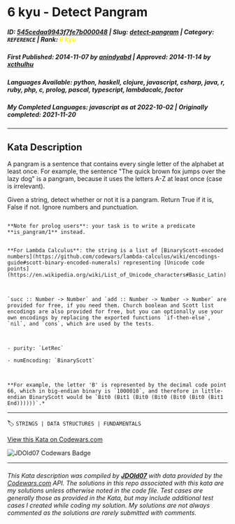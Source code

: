 # 6 kyu - Detect Pangram

##### **ID**: [545cedaa9943f7fe7b000048](https://www.codewars.com/kata/545cedaa9943f7fe7b000048) | **Slug**: [detect-pangram](https://www.codewars.com/kata/545cedaa9943f7fe7b000048) | **Category**: `REFERENCE` | **Rank**: <span style="color:yellow">6 kyu</span>

##### **First Published**: 2014-11-07 ***by*** [anindyabd](https://www.codewars.com/users/anindyabd) | **Approved**: 2014-11-14 ***by*** [xcthulhu](https://www.codewars.com/users/xcthulhu)

##### **Languages Available**: python, haskell, clojure, javascript, csharp, java, r, ruby, php, c, prolog, pascal, typescript, lambdacalc, factor

##### **My Completed Languages**: javascript ***as at*** 2022-10-02 | **Originally completed**: 2021-11-20

---

## Kata Description


A pangram is a sentence that contains every single letter of the alphabet at least once. For example, the sentence "The quick brown fox jumps over the lazy dog" is a pangram, because it uses the letters A-Z at least once (case is irrelevant). 



Given a string, detect whether or not it is a pangram. Return True if it is, False if not. Ignore numbers and punctuation.



```if:prolog

**Note for prolog users**: your task is to write a predicate **is_pangram/1** instead.

```

```if:lambdacalc

**For Lambda Calculus**: the string is a list of [BinaryScott-encoded numbers](https://github.com/codewars/lambda-calculus/wiki/encodings-guide#scott-binary-encoded-numerals) representing [Unicode code points](https://en.wikipedia.org/wiki/List_of_Unicode_characters#Basic_Latin).*



`succ :: Number -> Number` and `add :: Number -> Number -> Number` are provided for free, if you need them. Church boolean and Scott list encodings are also provided for free, but you can optionally use your own encodings by replacing the exported functions `if-then-else`, `nil`, and `cons`, which are used by the tests.



- purity: `LetRec`

- numEncoding: `BinaryScott`



**For example, the letter 'B' is represented by the decimal code point 66, which in big-endian binary is `1000010`, and therefore in little-endian BinaryScott would be `Bit0 (Bit1 (Bit0 (Bit0 (Bit0 (Bit0 (Bit1 End))))))`.*

```



---


🏷 `STRINGS | DATA STRUCTURES | FUNDAMENTALS`


[View this Kata on Codewars.com](https://www.codewars.com/kata/545cedaa9943f7fe7b000048)

![](https://www.codewars.com/users/jdold07/badges/large "JDOld07 Codewars Badge")

---

###### *This Kata description was compiled by [**JDOld07**](https://tpstech.dev) with data provided by the [Codewars.com](https://www.codewars.com) API.  The solutions in this repo associated with this kata are my solutions unless otherwise noted in the code file.  Test cases are generally those as provided in the Kata, but may include additional test cases I created while coding my solution.  My solutions are not always commented as the solutions are rarely submitted with comments.*
